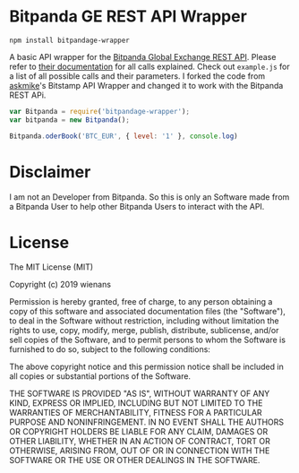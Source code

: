 # Bitpanda GE REST API Wrapper

    npm install bitpandage-wrapper

A basic API wrapper for the [Bitpanda Global Exchange REST API](https://developers.bitpanda.com/exchange/). Please refer to [their documentation](https://developers.bitpanda.com/exchange/) for all calls explained. Check out `example.js` for a list of all possible calls and their parameters.
I forked the code from [askmike](https://github.com/askmike/bitstamp)'s Bitstamp API Wrapper and changed it to work with the Bitpanda REST APi.

```javascript
var Bitpanda = require('bitpandage-wrapper');
var bitpanda = new Bitpanda();

Bitpanda.oderBook('BTC_EUR', { level: '1' }, console.log)
```
# Disclaimer
I am not an Developer from Bitpanda. So this is only an Software made from a Bitpanda User to help other Bitpanda Users to interact with the API.
# License

The MIT License (MIT)

Copyright (c) 2019 wienans

Permission is hereby granted, free of charge, to any person obtaining a copy of this software and associated documentation files (the "Software"), to deal in the Software without restriction, including without limitation the rights to use, copy, modify, merge, publish, distribute, sublicense, and/or sell copies of the Software, and to permit persons to whom the Software is furnished to do so, subject to the following conditions:

The above copyright notice and this permission notice shall be included in all copies or substantial portions of the Software.

THE SOFTWARE IS PROVIDED "AS IS", WITHOUT WARRANTY OF ANY KIND, EXPRESS OR IMPLIED, INCLUDING BUT NOT LIMITED TO THE WARRANTIES OF MERCHANTABILITY, FITNESS FOR A PARTICULAR PURPOSE AND NONINFRINGEMENT. IN NO EVENT SHALL THE AUTHORS OR COPYRIGHT HOLDERS BE LIABLE FOR ANY CLAIM, DAMAGES OR OTHER LIABILITY, WHETHER IN AN ACTION OF CONTRACT, TORT OR OTHERWISE, ARISING FROM, OUT OF OR IN CONNECTION WITH THE SOFTWARE OR THE USE OR OTHER DEALINGS IN THE SOFTWARE.
